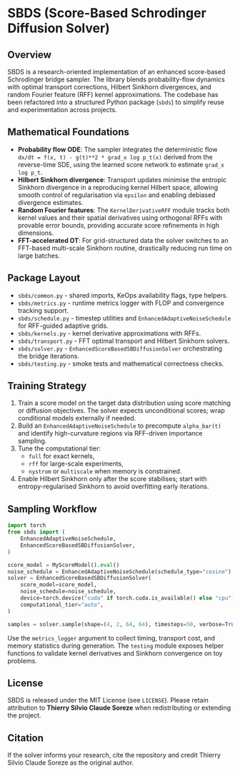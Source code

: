 # SBDS (Score-Based Schrodinger Diffusion Solver)

## Overview
SBDS is a research-oriented implementation of an enhanced score-based
Schrodinger bridge sampler. The library blends probability-flow dynamics
with optimal transport corrections, Hilbert Sinkhorn divergences, and
random Fourier feature (RFF) kernel approximations. The codebase has been
refactored into a structured Python package (`sbds`) to simplify reuse and
experimentation across projects.

## Mathematical Foundations
- **Probability flow ODE**: The sampler integrates the deterministic flow
  `dx/dt = f(x, t) - g(t)**2 * grad_x log p_t(x)` derived from the reverse-time
  SDE, using the learned score network to estimate `grad_x log p_t`.
- **Hilbert Sinkhorn divergence**: Transport updates minimise the entropic
  Sinkhorn divergence in a reproducing kernel Hilbert space, allowing
  smooth control of regularisation via `epsilon` and enabling debiased
  divergence estimates.
- **Random Fourier features**: The `KernelDerivativeRFF` module tracks both
  kernel values and their spatial derivatives using orthogonal RFFs with
  provable error bounds, providing accurate score refinements in high
  dimensions.
- **FFT-accelerated OT**: For grid-structured data the solver switches to an
  FFT-based multi-scale Sinkhorn routine, drastically reducing run time on
  large batches.

## Package Layout
- `sbds/common.py` - shared imports, KeOps availability flags, type helpers.
- `sbds/metrics.py` - runtime metrics logger with FLOP and convergence
  tracking support.
- `sbds/schedule.py` - timestep utilities and
  `EnhancedAdaptiveNoiseSchedule` for RFF-guided adaptive grids.
- `sbds/kernels.py` - kernel derivative approximations with RFFs.
- `sbds/transport.py` - FFT optimal transport and Hilbert Sinkhorn solvers.
- `sbds/solver.py` - `EnhancedScoreBasedSBDiffusionSolver` orchestrating the
  bridge iterations.
- `sbds/testing.py` - smoke tests and mathematical correctness checks.

## Training Strategy
1. Train a score model on the target data distribution using score matching
   or diffusion objectives. The solver expects unconditional scores; wrap
   conditional models externally if needed.
2. Build an `EnhancedAdaptiveNoiseSchedule` to precompute `alpha_bar(t)` and
   identify high-curvature regions via RFF-driven importance sampling.
3. Tune the computational tier:
   - `full` for exact kernels,
   - `rff` for large-scale experiments,
   - `nystrom` or `multiscale` when memory is constrained.
4. Enable Hilbert Sinkhorn only after the score stabilises; start with
   entropy-regularised Sinkhorn to avoid overfitting early iterations.

## Sampling Workflow
```python
import torch
from sbds import (
    EnhancedAdaptiveNoiseSchedule,
    EnhancedScoreBasedSBDiffusionSolver,
)

score_model = MyScoreModel().eval()
noise_schedule = EnhancedAdaptiveNoiseSchedule(schedule_type="cosine")
solver = EnhancedScoreBasedSBDiffusionSolver(
    score_model=score_model,
    noise_schedule=noise_schedule,
    device=torch.device("cuda" if torch.cuda.is_available() else "cpu"),
    computational_tier="auto",
)

samples = solver.sample(shape=(4, 2, 64, 64), timesteps=50, verbose=True)
```
Use the `metrics_logger` argument to collect timing, transport cost, and
memory statistics during generation. The `testing` module exposes helper
functions to validate kernel derivatives and Sinkhorn convergence on toy
problems.

## License
SBDS is released under the MIT License (see `LICENSE`). Please retain
attribution to **Thierry Silvio Claude Soreze** when redistributing or
extending the project.

## Citation
If the solver informs your research, cite the repository and credit
Thierry Silvio Claude Soreze as the original author.
